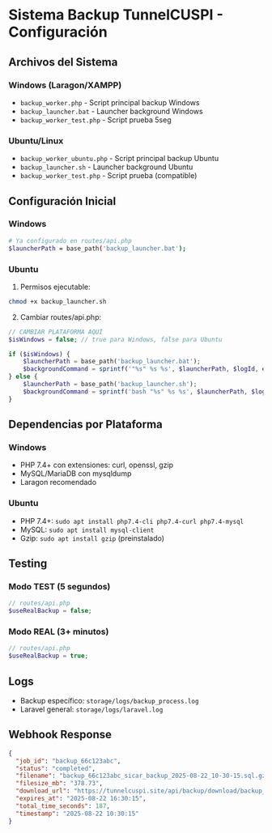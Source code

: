 # Sistema Backup TunnelCUSPI - Configuración

## Archivos del Sistema

### Windows (Laragon/XAMPP)
- `backup_worker.php` - Script principal backup Windows
- `backup_launcher.bat` - Launcher background Windows
- `backup_worker_test.php` - Script prueba 5seg

### Ubuntu/Linux  
- `backup_worker_ubuntu.php` - Script principal backup Ubuntu
- `backup_launcher.sh` - Launcher background Ubuntu  
- `backup_worker_test.php` - Script prueba (compatible)

## Configuración Inicial

### Windows
```bash
# Ya configurado en routes/api.php
$launcherPath = base_path('backup_launcher.bat');
```

### Ubuntu
1. Permisos ejecutable:
```bash
chmod +x backup_launcher.sh
```

2. Cambiar routes/api.php:
```php
// CAMBIAR PLATAFORMA AQUÍ
$isWindows = false; // true para Windows, false para Ubuntu

if ($isWindows) {
    $launcherPath = base_path('backup_launcher.bat');
    $backgroundCommand = sprintf('"%s" %s %s', $launcherPath, $logId, escapeshellarg($webhookUrl));
} else {
    $launcherPath = base_path('backup_launcher.sh');
    $backgroundCommand = sprintf('bash "%s" %s %s', $launcherPath, $logId, escapeshellarg($webhookUrl));
}
```

## Dependencias por Plataforma

### Windows
- PHP 7.4+ con extensiones: curl, openssl, gzip
- MySQL/MariaDB con mysqldump
- Laragon recomendado

### Ubuntu
- PHP 7.4+: `sudo apt install php7.4-cli php7.4-curl php7.4-mysql`
- MySQL: `sudo apt install mysql-client`
- Gzip: `sudo apt install gzip` (preinstalado)

## Testing

### Modo TEST (5 segundos)
```php
// routes/api.php
$useRealBackup = false;
```

### Modo REAL (3+ minutos)  
```php
// routes/api.php
$useRealBackup = true;
```

## Logs
- Backup específico: `storage/logs/backup_process.log`
- Laravel general: `storage/logs/laravel.log`

## Webhook Response
```json
{
  "job_id": "backup_66c123abc",
  "status": "completed",
  "filename": "backup_66c123abc_sicar_backup_2025-08-22_10-30-15.sql.gz", 
  "filesize_mb": "378.73",
  "download_url": "https://tunnelcuspi.site/api/backup/download/backup_66c123abc_sicar_backup_2025-08-22_10-30-15.sql.gz",
  "expires_at": "2025-08-22 16:30:15",
  "total_time_seconds": 187,
  "timestamp": "2025-08-22 10:30:15"
}
```